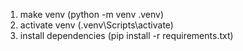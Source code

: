 1. make venv (python -m venv .venv)
2. activate venv (.venv\Scripts\activate)
3. install dependencies (pip install -r requirements.txt)